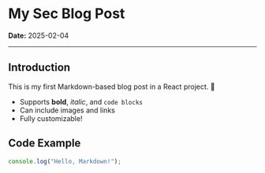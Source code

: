 # My Sec Blog Post

**Date:** 2025-02-04  

---

## Introduction
This is my first Markdown-based blog post in a React project. 🎉

- Supports **bold**, *italic*, and `code blocks`
- Can include images and links  
- Fully customizable!

## Code Example

```js
console.log("Hello, Markdown!");